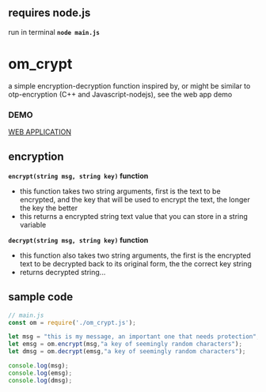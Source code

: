 ## requires node.js

run in terminal **```node main.js```**

# om_crypt
a simple encryption-decryption function inspired by, or might be similar to otp-encryption (C++ and Javascript-nodejs), see the web app demo 

### DEMO

[WEB APPLICATION](https://omcrypt.herokuapp.com/)

## encryption

**`encrypt(string msg, string key)` function**
  - this function takes two string arguments, first is the text to be encrypted, and the key that will be used to encrypt the text, the longer the key the better
  - this returns a encrypted string text value that you can store in a string variable
  
**`decrypt(string msg, string key)` function**
  - this function also takes two string arguments, the first is the encrypted text to be decrypted back to its original form, the the correct key string
  - returns decrypted string...
  
## sample code
```javascript
// main.js
const om = require('./om_crypt.js');

let msg = "this is my message, an important one that needs protection";
let emsg = om.encrypt(msg,"a key of seemingly random characters");
let dmsg = om.decrypt(emsg,"a key of seemingly random characters");

console.log(msg);
console.log(emsg);
console.log(dmsg);
```

